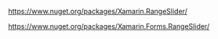 https://www.nuget.org/packages/Xamarin.RangeSlider/

https://www.nuget.org/packages/Xamarin.Forms.RangeSlider/